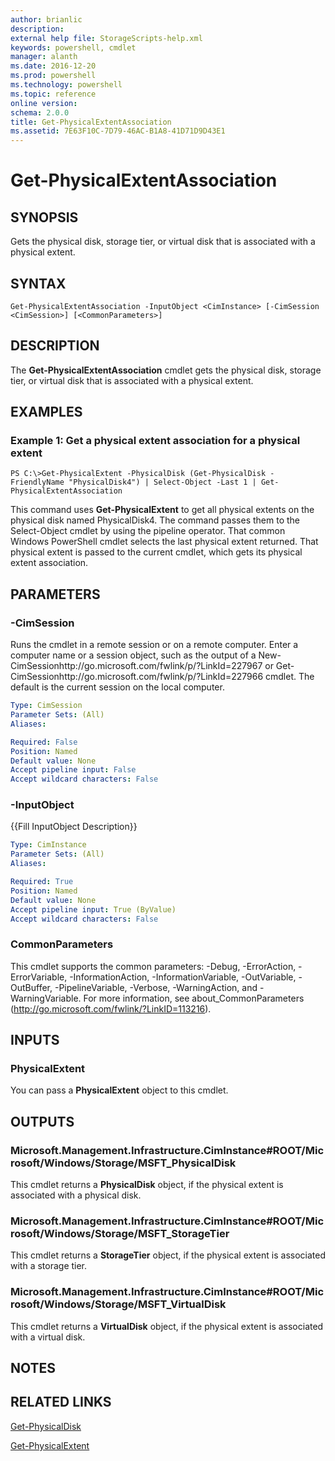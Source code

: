 ```yaml
---
author: brianlic
description: 
external help file: StorageScripts-help.xml
keywords: powershell, cmdlet
manager: alanth
ms.date: 2016-12-20
ms.prod: powershell
ms.technology: powershell
ms.topic: reference
online version: 
schema: 2.0.0
title: Get-PhysicalExtentAssociation
ms.assetid: 7E63F10C-7D79-46AC-B1A8-41D71D9D43E1
---
```


# Get-PhysicalExtentAssociation

## SYNOPSIS
Gets the physical disk, storage tier, or virtual disk that is associated with a physical extent.

## SYNTAX

```
Get-PhysicalExtentAssociation -InputObject <CimInstance> [-CimSession <CimSession>] [<CommonParameters>]
```

## DESCRIPTION
The **Get-PhysicalExtentAssociation** cmdlet gets the physical disk, storage tier, or virtual disk that is associated with a physical extent.

## EXAMPLES

### Example 1: Get a physical extent association for a physical extent
```
PS C:\>Get-PhysicalExtent -PhysicalDisk (Get-PhysicalDisk -FriendlyName "PhysicalDisk4") | Select-Object -Last 1 | Get-PhysicalExtentAssociation
```

This command uses **Get-PhysicalExtent** to get all physical extents on the physical disk named PhysicalDisk4.
The command passes them to the Select-Object cmdlet by using the pipeline operator.
That common Windows PowerShell cmdlet selects the last physical extent returned.
That physical extent is passed to the current cmdlet, which gets its physical extent association.

## PARAMETERS

### -CimSession
Runs the cmdlet in a remote session or on a remote computer.
Enter a computer name or a session object, such as the output of a New-CimSessionhttp://go.microsoft.com/fwlink/p/?LinkId=227967 or Get-CimSessionhttp://go.microsoft.com/fwlink/p/?LinkId=227966 cmdlet.
The default is the current session on the local computer.

```yaml
Type: CimSession
Parameter Sets: (All)
Aliases: 

Required: False
Position: Named
Default value: None
Accept pipeline input: False
Accept wildcard characters: False
```

### -InputObject
{{Fill InputObject Description}}

```yaml
Type: CimInstance
Parameter Sets: (All)
Aliases: 

Required: True
Position: Named
Default value: None
Accept pipeline input: True (ByValue)
Accept wildcard characters: False
```

### CommonParameters
This cmdlet supports the common parameters: -Debug, -ErrorAction, -ErrorVariable, -InformationAction, -InformationVariable, -OutVariable, -OutBuffer, -PipelineVariable, -Verbose, -WarningAction, and -WarningVariable. For more information, see about_CommonParameters (http://go.microsoft.com/fwlink/?LinkID=113216).

## INPUTS

### PhysicalExtent
You can pass a **PhysicalExtent** object to this cmdlet.

## OUTPUTS

### Microsoft.Management.Infrastructure.CimInstance#ROOT/Microsoft/Windows/Storage/MSFT_PhysicalDisk
This cmdlet returns a **PhysicalDisk** object, if the physical extent is associated with a physical disk.

### Microsoft.Management.Infrastructure.CimInstance#ROOT/Microsoft/Windows/Storage/MSFT_StorageTier
This cmdlet returns a **StorageTier** object, if the physical extent is associated with a storage tier.

### Microsoft.Management.Infrastructure.CimInstance#ROOT/Microsoft/Windows/Storage/MSFT_VirtualDisk
This cmdlet returns a **VirtualDisk** object, if the physical extent is associated with a virtual disk.

## NOTES

## RELATED LINKS

[Get-PhysicalDisk](./Get-PhysicalDisk.md)

[Get-PhysicalExtent](./Get-PhysicalExtent.md)

